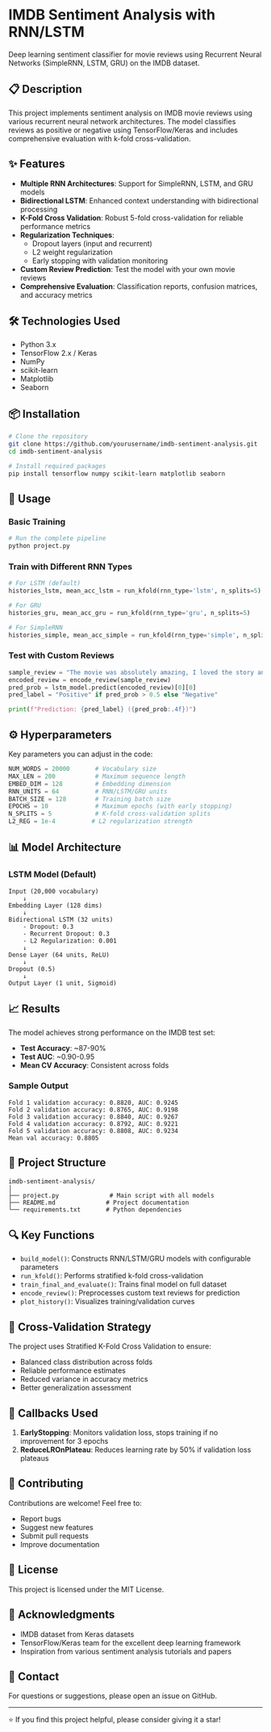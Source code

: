 # IMDB Sentiment Analysis with RNN/LSTM

Deep learning sentiment classifier for movie reviews using Recurrent Neural Networks (SimpleRNN, LSTM, GRU) on the IMDB dataset.

## 📋 Description

This project implements sentiment analysis on IMDB movie reviews using various recurrent neural network architectures. The model classifies reviews as positive or negative using TensorFlow/Keras and includes comprehensive evaluation with k-fold cross-validation.

## ✨ Features

- **Multiple RNN Architectures**: Support for SimpleRNN, LSTM, and GRU models
- **Bidirectional LSTM**: Enhanced context understanding with bidirectional processing
- **K-Fold Cross Validation**: Robust 5-fold cross-validation for reliable performance metrics
- **Regularization Techniques**: 
  - Dropout layers (input and recurrent)
  - L2 weight regularization
  - Early stopping with validation monitoring
- **Custom Review Prediction**: Test the model with your own movie reviews
- **Comprehensive Evaluation**: Classification reports, confusion matrices, and accuracy metrics

## 🛠️ Technologies Used

- Python 3.x
- TensorFlow 2.x / Keras
- NumPy
- scikit-learn
- Matplotlib
- Seaborn

## 📦 Installation

```bash
# Clone the repository
git clone https://github.com/yourusername/imdb-sentiment-analysis.git
cd imdb-sentiment-analysis

# Install required packages
pip install tensorflow numpy scikit-learn matplotlib seaborn
```

## 🚀 Usage

### Basic Training

```python
# Run the complete pipeline
python project.py
```

### Train with Different RNN Types

```python
# For LSTM (default)
histories_lstm, mean_acc_lstm = run_kfold(rnn_type='lstm', n_splits=5)

# For GRU
histories_gru, mean_acc_gru = run_kfold(rnn_type='gru', n_splits=5)

# For SimpleRNN
histories_simple, mean_acc_simple = run_kfold(rnn_type='simple', n_splits=5)
```

### Test with Custom Reviews

```python
sample_review = "The movie was absolutely amazing, I loved the story and acting."
encoded_review = encode_review(sample_review)
pred_prob = lstm_model.predict(encoded_review)[0][0]
pred_label = "Positive" if pred_prob > 0.5 else "Negative"

print(f"Prediction: {pred_label} ({pred_prob:.4f})")
```

## ⚙️ Hyperparameters

Key parameters you can adjust in the code:

```python
NUM_WORDS = 20000       # Vocabulary size
MAX_LEN = 200           # Maximum sequence length
EMBED_DIM = 128         # Embedding dimension
RNN_UNITS = 64          # RNN/LSTM/GRU units
BATCH_SIZE = 128        # Training batch size
EPOCHS = 10             # Maximum epochs (with early stopping)
N_SPLITS = 5            # K-fold cross-validation splits
L2_REG = 1e-4          # L2 regularization strength
```

## 📊 Model Architecture

### LSTM Model (Default)

```
Input (20,000 vocabulary)
    ↓
Embedding Layer (128 dims)
    ↓
Bidirectional LSTM (32 units)
    - Dropout: 0.3
    - Recurrent Dropout: 0.3
    - L2 Regularization: 0.001
    ↓
Dense Layer (64 units, ReLU)
    ↓
Dropout (0.5)
    ↓
Output Layer (1 unit, Sigmoid)
```

## 📈 Results

The model achieves strong performance on the IMDB test set:

- **Test Accuracy**: ~87-90%
- **Test AUC**: ~0.90-0.95
- **Mean CV Accuracy**: Consistent across folds

### Sample Output

```
Fold 1 validation accuracy: 0.8820, AUC: 0.9245
Fold 2 validation accuracy: 0.8765, AUC: 0.9198
Fold 3 validation accuracy: 0.8840, AUC: 0.9267
Fold 4 validation accuracy: 0.8792, AUC: 0.9221
Fold 5 validation accuracy: 0.8808, AUC: 0.9234
Mean val accuracy: 0.8805
```

## 📁 Project Structure

```
imdb-sentiment-analysis/
│
├── project.py              # Main script with all models
├── README.md              # Project documentation
└── requirements.txt       # Python dependencies
```

## 🔍 Key Functions

- `build_model()`: Constructs RNN/LSTM/GRU models with configurable parameters
- `run_kfold()`: Performs stratified k-fold cross-validation
- `train_final_and_evaluate()`: Trains final model on full dataset
- `encode_review()`: Preprocesses custom text reviews for prediction
- `plot_history()`: Visualizes training/validation curves

## 🎯 Cross-Validation Strategy

The project uses Stratified K-Fold Cross Validation to ensure:
- Balanced class distribution across folds
- Reliable performance estimates
- Reduced variance in accuracy metrics
- Better generalization assessment

## 🧪 Callbacks Used

1. **EarlyStopping**: Monitors validation loss, stops training if no improvement for 3 epochs
2. **ReduceLROnPlateau**: Reduces learning rate by 50% if validation loss plateaus

## 🤝 Contributing

Contributions are welcome! Feel free to:
- Report bugs
- Suggest new features
- Submit pull requests
- Improve documentation

## 📄 License

This project is licensed under the MIT License.

## 🙏 Acknowledgments

- IMDB dataset from Keras datasets
- TensorFlow/Keras team for the excellent deep learning framework
- Inspiration from various sentiment analysis tutorials and papers

## 📧 Contact

For questions or suggestions, please open an issue on GitHub.

---

⭐ If you find this project helpful, please consider giving it a star!
